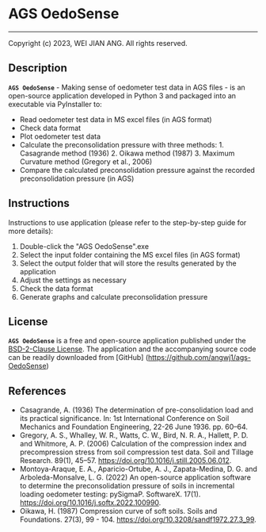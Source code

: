 # AGS OedoSense
--------
Copyright (c) 2023, WEI JIAN ANG.
All rights reserved.

Description
--------
**``AGS OedoSense``** - Making sense of oedometer test data in AGS files - is an open-source application developed in Python 3 and packaged into an executable via PyInstaller to: 
- Read oedometer test data in MS excel files (in AGS format)
- Check data format 
- Plot oedometer test data
- Calculate the preconsolidation pressure with three methods: 
        1. Casagrande method (1936) 
        2. Oikawa method (1987)
        3. Maximum Curvature method (Gregory et al., 2006) 
- Compare the calculated preconsolidation pressure against the recorded preconsolidation pressure (in AGS)

Instructions
--------
Instructions to use application (please refer to the step-by-step guide for more details):
1. Double-click the "AGS OedoSense".exe
2. Select the input folder containing the MS excel files (in AGS format)
3. Select the output folder that will store the results generated by the application 
4. Adjust the settings as necessary 
5. Check the data format
6. Generate graphs and calculate preconsolidation pressure

License
--------
**``AGS OedoSense``** is a free and open-source application published under the [BSD-2-Clause License](https://opensource.org/licenses/BSD-2-Clause). The application and the accompanying source code can be readily downloaded from [GitHub] (https://github.com/angwj1/ags-OedoSense)

References
--------
- Casagrande, A. (1936) The determination of pre-consolidation load and its practical significance. In: 1st International Conference on Soil Mechanics and Foundation Engineering, 22-26 June 1936. pp. 60–64.
- Gregory, A. S., Whalley, W. R., Watts, C. W., Bird, N. R. A., Hallett, P. D. and Whitmore, A. P. (2006) Calculation of the compression index and precompression stress from soil compression test data. Soil and Tillage Research. 89(1), 45–57. https://doi.org/10.1016/j.still.2005.06.012.
- Montoya-Araque, E. A., Aparicio-Ortube, A. J., Zapata-Medina, D. G. and Arboleda-Monsalve, L. G. (2022) An open-source application software to determine the preconsolidation pressure of soils in incremental loading oedometer testing: pySigmaP. SoftwareX. 17(1). https://doi.org/10.1016/j.softx.2022.100990.
- Oikawa, H. (1987) Compression curve of soft soils. Soils and Foundations. 27(3), 99 - 104. https://doi.org/10.3208/sandf1972.27.3_99.